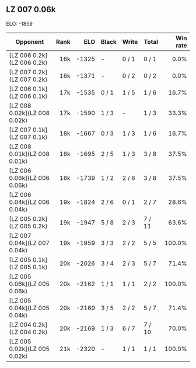 ## LZ 007 0.06k ##

ELO: -1859

Opponent | Rank | ELO | Black | Write | Total | Win rate
---------|-----:|----:|-------|-------|-------|-------:
[LZ 006 0.2k](LZ 006 0.2k) | 16k | -1325 | - | 0 / 1 | 0 / 1 | 0.0%
[LZ 007 0.2k](LZ 007 0.2k) | 16k | -1371 | - | 0 / 2 | 0 / 2 | 0.0%
[LZ 006 0.1k](LZ 006 0.1k) | 17k | -1535 | 0 / 1 | 1 / 5 | 1 / 6 | 16.7%
[LZ 008 0.02k](LZ 008 0.02k) | 17k | -1590 | 1 / 3 | - | 1 / 3 | 33.3%
[LZ 007 0.1k](LZ 007 0.1k) | 18k | -1667 | 0 / 3 | 1 / 3 | 1 / 6 | 16.7%
[LZ 008 0.01k](LZ 008 0.01k) | 18k | -1695 | 2 / 5 | 1 / 3 | 3 / 8 | 37.5%
[LZ 006 0.06k](LZ 006 0.06k) | 18k | -1739 | 1 / 2 | 2 / 6 | 3 / 8 | 37.5%
[LZ 006 0.04k](LZ 006 0.04k) | 19k | -1824 | 2 / 6 | 0 / 1 | 2 / 7 | 28.6%
[LZ 005 0.2k](LZ 005 0.2k) | 19k | -1947 | 5 / 8 | 2 / 3 | 7 / 11 | 63.6%
[LZ 007 0.04k](LZ 007 0.04k) | 19k | -1959 | 3 / 3 | 2 / 2 | 5 / 5 | 100.0%
[LZ 005 0.1k](LZ 005 0.1k) | 20k | -2026 | 3 / 4 | 2 / 3 | 5 / 7 | 71.4%
[LZ 005 0.06k](LZ 005 0.06k) | 20k | -2162 | 1 / 1 | 1 / 1 | 2 / 2 | 100.0%
[LZ 005 0.04k](LZ 005 0.04k) | 20k | -2169 | 3 / 5 | 2 / 2 | 5 / 7 | 71.4%
[LZ 004 0.2k](LZ 004 0.2k) | 20k | -2169 | 1 / 3 | 6 / 7 | 7 / 10 | 70.0%
[LZ 005 0.02k](LZ 005 0.02k) | 21k | -2320 | - | 1 / 1 | 1 / 1 | 100.0%

